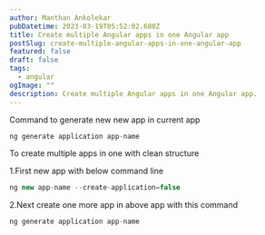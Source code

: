 ```yaml
---
author: Manthan Ankolekar
pubDatetime: 2023-03-19T05:52:02.680Z
title: Create multiple Angular apps in one Angular app
postSlug: create-multiple-angular-apps-in-one-angular-app
featured: false
draft: false
tags:
  - angular
ogImage: ""
description: Create multiple Angular apps in one Angular app.
---
```


Command to generate new new app in current app

```jsx
ng generate application app-name
```

To create multiple apps in one with clean structure

1.First new app with below command line

```jsx
ng new app-name --create-application=false
```

2.Next create one more app in above app with this command

```jsx
ng generate application app-name
```
